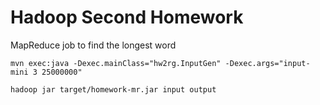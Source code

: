 # Hadoop Second Homework

MapReduce job to find the longest word

    mvn exec:java -Dexec.mainClass="hw2rg.InputGen" -Dexec.args="input-mini 3 25000000"
    
    hadoop jar target/homework-mr.jar input output 
